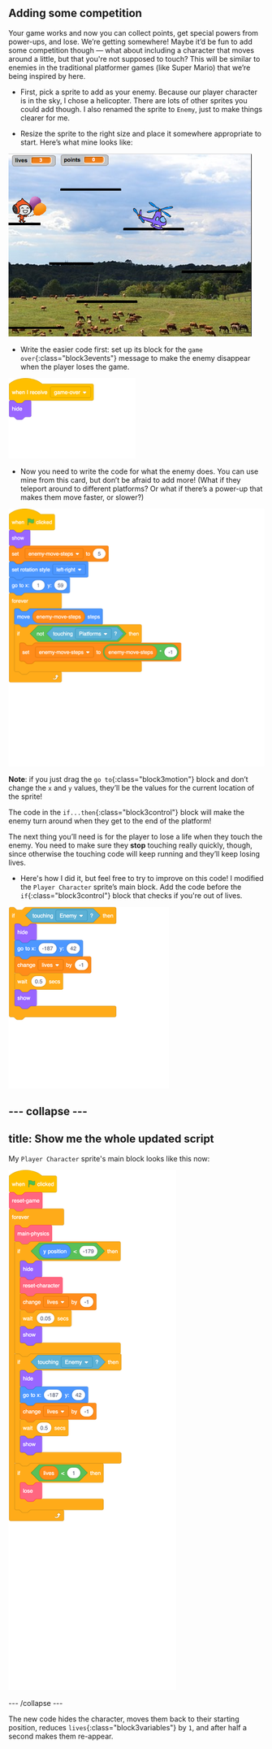 ## Adding some competition

Your game works and now you can collect points, get special powers from power-ups, and lose. We’re getting somewhere! Maybe it’d be fun to add some competition though — what about including a character that moves around a little, but that you're not supposed to touch? This will be similar to enemies in the traditional platformer games \(like Super Mario\) that we’re being inspired by here.

+ First, pick a sprite to add as your enemy. Because our player character is in the sky, I chose a helicopter. There are lots of other sprites you could add though. I also renamed the sprite to `Enemy`, just to make things clearer for me.

+ Resize the sprite to the right size and place it somewhere appropriate to start. Here’s what mine looks like: 

![The helicopter enemy sprite](images/enemySprite.png)

+ Write the easier code first: set up its block for the `game over`{:class="block3events"} message to make the enemy disappear when the player loses the game. 

![blocks_1546533644_6805959](images/blocks_1546533644_6805959.png)

+ Now you need to write the code for what the enemy does. You can use mine from this card, but don’t be afraid to add more! (What if they teleport around to different platforms? Or what if there’s a power-up that makes them move faster, or slower?) 

![blocks_1546533645_7519958](images/blocks_1546533645_7519958.png)

**Note**: if you just drag the `go to`{:class="block3motion"} block and don’t change the `x` and `y` values, they’ll be the values for the current location of the sprite!
 
The code in the `if...then`{:class="block3control"} block will make the enemy turn around when they get to the end of the platform!

The next thing you’ll need is for the player to lose a life when they touch the enemy. You need to make sure they **stop** touching really quickly, though, since otherwise the touching code will keep running and they’ll keep losing lives. 

+ Here's how I did it, but feel free to try to improve on this code! I modified the `Player Character` sprite’s main block. Add the code before the `if`{:class="block3control"} block that checks if you're out of lives.

![blocks_1546533646_9296541](images/blocks_1546533646_9296541.png)

--- collapse ---
---
title: Show me the whole updated script
---

My `Player Character` sprite's main block looks like this now:

![blocks_1546533648_041588](images/blocks_1546533648_041588.png)

--- /collapse ---

The new code hides the character, moves them back to their starting position, reduces `lives`{:class="block3variables"} by `1`, and after half a second makes them re-appear.
